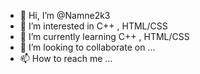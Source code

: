 - 👋 Hi, I’m @Namne2k3
- 👀 I’m interested in C++ , HTML/CSS
- 🌱 I’m currently learning C++ , HTML/CSS
- 💞️ I’m looking to collaborate on ...
- 📫 How to reach me ...

<!---
Namne2k3/Namne2k3 is a ✨ special ✨ repository because its `README.md` (this file) appears on your GitHub profile.
You can click the Preview link to take a look at your changes.
--->
